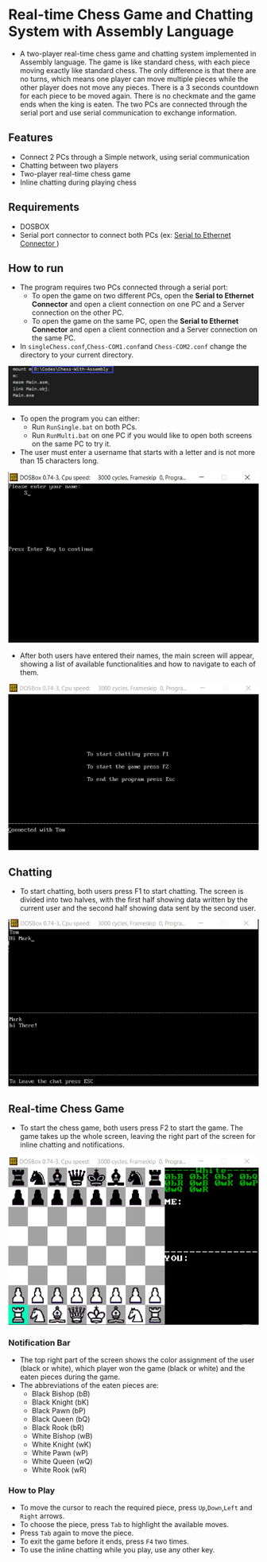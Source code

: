 # Real-time Chess Game and Chatting System with Assembly Language
- A two-player real-time chess game and chatting system implemented in Assembly language. The game is like standard chess, with each piece moving exactly like standard chess. The only difference is that there are no turns, which means one player can move multiple pieces while the other player does not move any pieces. There is a 3 seconds countdown for each piece to be moved again. There is no checkmate and the game ends when the king is eaten. The two PCs are connected through the serial port and use serial communication to exchange information.

## Features
- Connect 2 PCs through a Simple network, using serial communication
- Chatting between two players
- Two-player real-time chess game
- Inline chatting during playing chess


## Requirements
- DOSBOX
- Serial port connector to connect both PCs (ex: [Serial to Ethernet Connector ](https://www.serial-over-ethernet.com/))

## How to run
- The program requires two PCs connected through a serial port:
    - To open the game on two different PCs, open the **Serial to Ethernet Connector** and open a client connection on one PC and a Server connection on the other PC.
    - To open the game on the same PC, open the **Serial to Ethernet Connector** and open a client connection and a Server connection on the same PC.
- In `singleChess.conf`,`Chess-COM1.conf`and `Chess-COM2.conf` change the directory to your current directory.

<img src="assets/config.png" >

- To open the program you can either:
    - Run `RunSingle.bat` on both PCs.
    - Run `RunMulti.bat` on one PC if you would like to open both screens on the same PC to try it.
- The user must enter a username that starts with a letter and is not more than 15 characters long. 
<img src="assets/Name.png" >


- After both users have entered their names, the main screen will appear, showing a list of available functionalities and how to navigate to each of them.
<img src="assets/Menu.png" >

## Chatting
- To start chatting, both users press F1 to start chatting. The screen is divided into two halves, with the first half showing data written by the current user and the second half showing data sent by the second user.

<img src="assets/Chat.png" >



## Real-time Chess Game
- To start the chess game, both users press F2 to start the game. The game takes up the whole screen, leaving the right part of the screen for inline chatting and notifications.

<img src="assets/Game.png" >

### Notification Bar
- The top right part of the screen shows the color assignment of the user (black or white), which player won the game (black or white) and the eaten pieces during the game.
- The abbreviations of the eaten pieces are:
    - Black Bishop (bB)
    - Black Knight (bK)
    - Black Pawn (bP)
    - Black Queen (bQ)
    - Black Rook (bR)
    - White Bishop (wB)
    - White Knight (wK)
    - White Pawn (wP)
    - White Queen (wQ)
    - White Rook (wR)

### How to Play
- To move the cursor to reach the required piece, press `Up`,`Down`,`Left` and `Right` arrows. 
- To choose the piece, press `Tab` to highlight the available moves.
- Press `Tab` again to move the piece. 
- To exit the game before it ends, press `F4` two times.
- To use the inline chatting while you play, use any other key.








